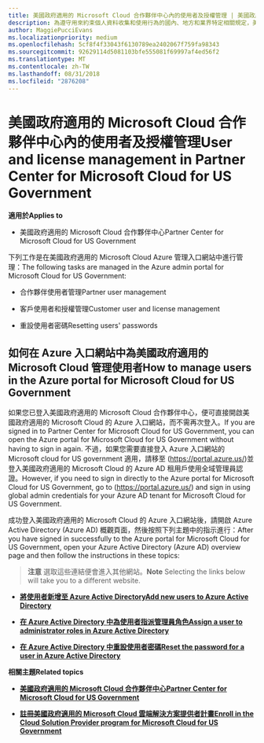 ```yaml
---
title: 美國政府適用的 Microsoft Cloud 合作夥伴中心內的使用者及授權管理 | 美國政府適用的 Microsoft Cloud 合作夥伴中心
description: 為遵守用來約束個人資料收集和使用行為的國內、地方和業界特定相關規定，美國政府適用的 Microsoft Cloud 合作夥伴中心不提供使用者管理功能。 不過，您可以在Azure 入口網站中為美國政府適用的 Microsoft Cloud 新增及管理使用者。
author: MaggiePucciEvans
ms.localizationpriority: medium
ms.openlocfilehash: 5cf8f4f33043f6130789ea2402067f759fa98343
ms.sourcegitcommit: 92629114d5081103bfe555081f69997af4ed56f2
ms.translationtype: MT
ms.contentlocale: zh-TW
ms.lasthandoff: 08/31/2018
ms.locfileid: "2876208"
---
```

# <a name="user-and-license-management-in-partner-center-for-microsoft-cloud-for-us-government"></a><span data-ttu-id="85911-104">美國政府適用的 Microsoft Cloud 合作夥伴中心內的使用者及授權管理</span><span class="sxs-lookup"><span data-stu-id="85911-104">User and license management in Partner Center for Microsoft Cloud for US Government</span></span>

**<span data-ttu-id="85911-105">適用於</span><span class="sxs-lookup"><span data-stu-id="85911-105">Applies to</span></span>**

-  <span data-ttu-id="85911-106">美國政府適用的 Microsoft Cloud 合作夥伴中心</span><span class="sxs-lookup"><span data-stu-id="85911-106">Partner Center for Microsoft Cloud for US Government</span></span>

<span data-ttu-id="85911-107">下列工作是在美國政府適用的 Microsoft Cloud Azure 管理入口網站中進行管理：</span><span class="sxs-lookup"><span data-stu-id="85911-107">The following tasks are managed in the Azure admin portal for Microsoft Cloud for US Government:</span></span>

- <span data-ttu-id="85911-108">合作夥伴使用者管理</span><span class="sxs-lookup"><span data-stu-id="85911-108">Partner user management</span></span>

- <span data-ttu-id="85911-109">客戶使用者和授權管理</span><span class="sxs-lookup"><span data-stu-id="85911-109">Customer user and license management</span></span>

- <span data-ttu-id="85911-110">重設使用者密碼</span><span class="sxs-lookup"><span data-stu-id="85911-110">Resetting users' passwords</span></span>


## <a name="how-to-manage-users-in-the-azure-portal-for-microsoft-cloud-for-us-government"></a><span data-ttu-id="85911-111">如何在 Azure 入口網站中為美國政府適用的 Microsoft Cloud 管理使用者</span><span class="sxs-lookup"><span data-stu-id="85911-111">How to manage users in the Azure portal for Microsoft Cloud for US Government</span></span>

<span data-ttu-id="85911-112">如果您已登入美國政府適用的 Microsoft Cloud 合作夥伴中心，便可直接開啟美國政府適用的 Microsoft Cloud 的 Azure 入口網站，而不需再次登入。</span><span class="sxs-lookup"><span data-stu-id="85911-112">If you are signed in to Partner Center for Microsoft Cloud for US Government, you can open the Azure portal for Microsoft Cloud for US Government without having to sign in again.</span></span> <span data-ttu-id="85911-113">不過，如果您需要直接登入 Azure 入口網站的 Microsoft cloud for US government 適用，請移至 (https://portal.azure.us/)並登入美國政府適用的 Microsoft Cloud 的 Azure AD 租用戶使用全域管理員認證。</span><span class="sxs-lookup"><span data-stu-id="85911-113">However, if you need to sign in directly to the Azure portal for Microsoft Cloud for US Government, go to (https://portal.azure.us/) and sign in using global admin credentials for your Azure AD tenant for Microsoft Cloud for US Government.</span></span>

<span data-ttu-id="85911-114">成功登入美國政府適用的 Microsoft Cloud 的 Azure 入口網站後，請開啟 Azure Active Directory (Azure AD) 概觀頁面，然後按照下列主題中的指示進行：</span><span class="sxs-lookup"><span data-stu-id="85911-114">After you have signed in successfully to the Azure portal for Microsoft Cloud for US Government, open your Azure Active Directory (Azure AD) overview page and then follow the instructions in these topics:</span></span>

><span data-ttu-id="85911-115">**注意** 選取這些連結便會進入其他網站。</span><span class="sxs-lookup"><span data-stu-id="85911-115">**Note** Selecting the links below will take you to a different website.</span></span> 

-  [**<span data-ttu-id="85911-116">將使用者新增至 Azure Active Directory</span><span class="sxs-lookup"><span data-stu-id="85911-116">Add new users to Azure Active Directory</span></span>**](https://docs.microsoft.com/azure/active-directory/active-directory-users-create-azure-portal)

-  [**<span data-ttu-id="85911-117">在 Azure Active Directory 中為使用者指派管理員角色</span><span class="sxs-lookup"><span data-stu-id="85911-117">Assign a user to administrator roles in Azure Active Directory</span></span>**](https://docs.microsoft.com/azure/active-directory/active-directory-users-assign-role-azure-portal)

-  [**<span data-ttu-id="85911-118">在 Azure Active Directory 中重設使用者密碼</span><span class="sxs-lookup"><span data-stu-id="85911-118">Reset the password for a user in Azure Active Directory</span></span>**](https://docs.microsoft.com/azure/active-directory/active-directory-users-reset-password-azure-portal)

**<span data-ttu-id="85911-119">相關主題</span><span class="sxs-lookup"><span data-stu-id="85911-119">Related topics</span></span>**

-  [**<span data-ttu-id="85911-120">美國政府適用的 Microsoft Cloud 合作夥伴中心</span><span class="sxs-lookup"><span data-stu-id="85911-120">Partner Center for Microsoft Cloud for US Government</span></span>**](partner-center-for-microsoft-us-govt-cloud.md)

-  [**<span data-ttu-id="85911-121">註冊美國政府適用的 Microsoft Cloud 雲端解決方案提供者計畫</span><span class="sxs-lookup"><span data-stu-id="85911-121">Enroll in the Cloud Solution Provider program for Microsoft Cloud for US Government</span></span>**](enroll-in-csp-for-microsoft-us-govt-cloud.md)
